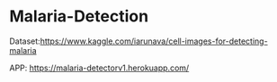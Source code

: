 # Malaria-Detection

Dataset:https://www.kaggle.com/iarunava/cell-images-for-detecting-malaria

APP: https://malaria-detectorv1.herokuapp.com/
